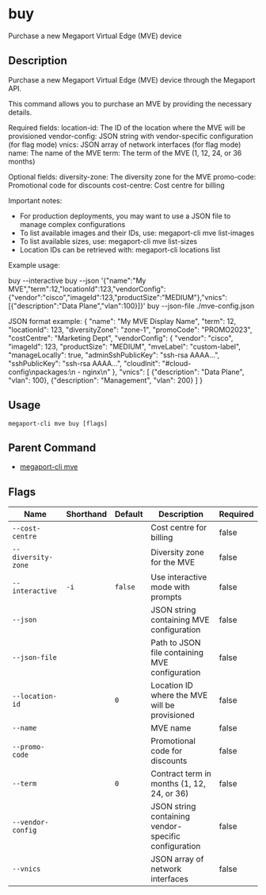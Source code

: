 # buy

Purchase a new Megaport Virtual Edge (MVE) device

## Description

Purchase a new Megaport Virtual Edge (MVE) device through the Megaport API.

This command allows you to purchase an MVE by providing the necessary details.

Required fields:
location-id: The ID of the location where the MVE will be provisioned
vendor-config: JSON string with vendor-specific configuration (for flag mode)
vnics: JSON array of network interfaces (for flag mode)
name: The name of the MVE
term: The term of the MVE (1, 12, 24, or 36 months)

Optional fields:
diversity-zone: The diversity zone for the MVE
promo-code: Promotional code for discounts
cost-centre: Cost centre for billing

Important notes:
- For production deployments, you may want to use a JSON file to manage complex configurations
- To list available images and their IDs, use: megaport-cli mve list-images
- To list available sizes, use: megaport-cli mve list-sizes
- Location IDs can be retrieved with: megaport-cli locations list

Example usage:

buy --interactive
buy --json '{"name":"My MVE","term":12,"locationId":123,"vendorConfig":{"vendor":"cisco","imageId":123,"productSize":"MEDIUM"},"vnics":[{"description":"Data Plane","vlan":100}]}'
buy --json-file ./mve-config.json

JSON format example:
{
"name": "My MVE Display Name",
"term": 12,
"locationId": 123,
"diversityZone": "zone-1",
"promoCode": "PROMO2023",
"costCentre": "Marketing Dept",
"vendorConfig": {
"vendor": "cisco",
"imageId": 123,
"productSize": "MEDIUM",
"mveLabel": "custom-label",
"manageLocally": true,
"adminSshPublicKey": "ssh-rsa AAAA...",
"sshPublicKey": "ssh-rsa AAAA...",
"cloudInit": "#cloud-config\npackages:\n - nginx\n"
},
"vnics": [
{"description": "Data Plane", "vlan": 100},
{"description": "Management", "vlan": 200}
]
}



## Usage

```
megaport-cli mve buy [flags]
```



## Parent Command

* [megaport-cli mve](megaport-cli_mve.md)




## Flags

| Name | Shorthand | Default | Description | Required |
|------|-----------|---------|-------------|----------|
| `--cost-centre` |  |  | Cost centre for billing | false |
| `--diversity-zone` |  |  | Diversity zone for the MVE | false |
| `--interactive` | `-i` | `false` | Use interactive mode with prompts | false |
| `--json` |  |  | JSON string containing MVE configuration | false |
| `--json-file` |  |  | Path to JSON file containing MVE configuration | false |
| `--location-id` |  | `0` | Location ID where the MVE will be provisioned | false |
| `--name` |  |  | MVE name | false |
| `--promo-code` |  |  | Promotional code for discounts | false |
| `--term` |  | `0` | Contract term in months (1, 12, 24, or 36) | false |
| `--vendor-config` |  |  | JSON string containing vendor-specific configuration | false |
| `--vnics` |  |  | JSON array of network interfaces | false |



